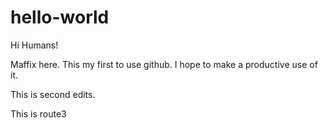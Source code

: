 # hello-world

Hi Humans!

Maffix here. This my first to use github. I hope to make a productive use of it.

This is second edits. 

This is route3
